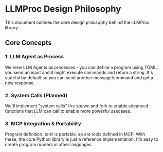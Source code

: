 # LLMProc Design Philosophy

This document outlines the core design philosophy behind the LLMProc library.

## Core Concepts

### 1. LLM Agent as Process

We view LLM Agents as processes - you can define a program using TOML, you send an input and it might execute commands and return a string. It's stateful by default so you can send another message/command and get a new response.

### 2. System Calls (Planned)

We'll implement "system calls" like spawn and fork to enable advanced functions that LLM can call to enable more powerful usecases.

### 3. MCP Integration & Portability

Program definition .toml is portable, so are tools defined in MCP. With these, the core Python library is just a reference implementation. It's easy to create program runners in other languages.
